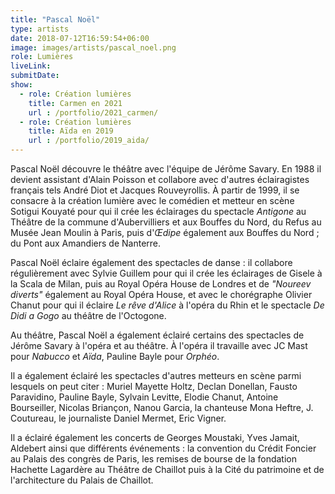 ```yaml
---
title: "Pascal Noël"
type: artists
date: 2018-07-12T16:59:54+06:00
image: images/artists/pascal_noel.png
role: Lumières
liveLink: 
submitDate: 
show:
  - role: Création lumières
    title: Carmen en 2021
    url : /portfolio/2021_carmen/
  - role: Création lumières
    title: Aïda en 2019
    url : /portfolio/2019_aida/
---
```



Pascal Noël découvre le théâtre avec l'équipe de Jérôme Savary. En 1988 il devient assistant d'Alain Poisson et 
collabore avec d'autres éclairagistes français tels André Diot et Jacques Rouveyrollis. À partir de 1999, 
il se consacre à la création lumière avec le comédien et metteur en scène Sotigui Kouyaté pour qui il crée les éclairages 
du spectacle *Antigone* au Théâtre de la commune d'Aubervilliers et aux Bouffes du Nord, du Refus au Musée Jean Moulin à Paris, 
puis d'*Œdipe* également aux Bouffes du Nord ; du Pont aux Amandiers de Nanterre.

Pascal Noël éclaire également des spectacles de danse : il collabore régulièrement avec Sylvie Guillem pour qui il crée 
les éclairages de Gisele à la Scala de Milan, puis au Royal Opéra House de Londres et de *"Noureev diverts"* également 
au Royal Opéra House, et avec le chorégraphe Olivier Chanut pour qui il éclaire *Le rêve d'Alice* à l'opéra du Rhin et 
le spectacle *De Didi a Gogo* au théâtre de l'Octogone.

Au théâtre, Pascal Noël a également éclairé certains des spectacles de Jérôme Savary à l'opéra et au théâtre. 
À l'opéra il travaille avec JC Mast pour *Nabucco* et *Aïda*, Pauline Bayle pour *Orphéo*.

Il a également éclairé les spectacles d'autres metteurs en scène parmi lesquels on peut citer : Muriel Mayette Holtz, 
Declan Donellan, Fausto Paravidino, Pauline Bayle, Sylvain Levitte, Elodie Chanut, Antoine Bourseiller, Nicolas Briançon, 
Nanou Garcia, la chanteuse Mona Heftre, J. Coutureau, le journaliste Daniel Mermet, Eric Vigner.

 Il a éclairé également les concerts de Georges Moustaki, Yves Jamait, Aldebert ainsi que différents événements : 
 la convention du Crédit Foncier au Palais des congrès de Paris, les remises de bourse de la fondation Hachette Lagardère 
 au Théâtre de Chaillot puis à la Cité du patrimoine et de l'architecture du Palais de Chaillot. 
